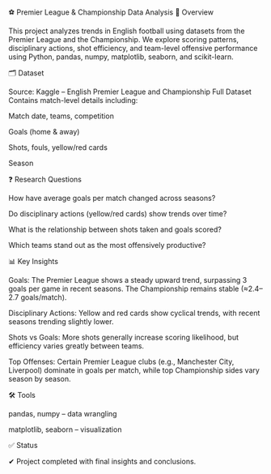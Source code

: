 ⚽ Premier League & Championship Data Analysis
📌 Overview

This project analyzes trends in English football using datasets from the Premier League and the Championship.
We explore scoring patterns, disciplinary actions, shot efficiency, and team-level offensive performance using Python, pandas, numpy, matplotlib, seaborn, and scikit-learn.

🗂 Dataset

Source: Kaggle – English Premier League and Championship Full Dataset
Contains match-level details including:

Match date, teams, competition

Goals (home & away)

Shots, fouls, yellow/red cards

Season

❓ Research Questions

How have average goals per match changed across seasons?

Do disciplinary actions (yellow/red cards) show trends over time?

What is the relationship between shots taken and goals scored?

Which teams stand out as the most offensively productive?

📊 Key Insights

Goals: The Premier League shows a steady upward trend, surpassing 3 goals per game in recent seasons. The Championship remains stable (≈2.4–2.7 goals/match).

Disciplinary Actions: Yellow and red cards show cyclical trends, with recent seasons trending slightly lower.

Shots vs Goals: More shots generally increase scoring likelihood, but efficiency varies greatly between teams.

Top Offenses: Certain Premier League clubs (e.g., Manchester City, Liverpool) dominate in goals per match, while top Championship sides vary season by season.

🛠 Tools

pandas, numpy – data wrangling

matplotlib, seaborn – visualization

✅ Status

✔ Project completed with final insights and conclusions.
